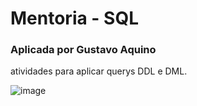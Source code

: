 # Mentoria - SQL
### Aplicada por Gustavo Aquino

atividades para aplicar querys DDL e DML.

![image](https://user-images.githubusercontent.com/55218309/104200605-a3877580-5407-11eb-9b7a-edcd9aa9ade4.png)

